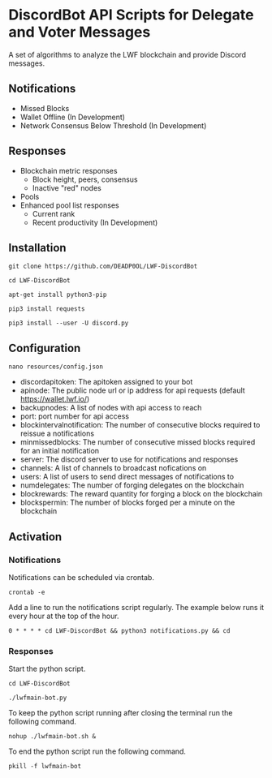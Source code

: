 # DiscordBot API Scripts for Delegate and Voter Messages

A set of algorithms to analyze the LWF blockchain and provide Discord messages.

## Notifications

- Missed Blocks
- Wallet Offline (In Development)
- Network Consensus Below Threshold (In Development)

## Responses

- Blockchain metric responses
  - Block height, peers, consensus
  - Inactive "red" nodes
- Pools
- Enhanced pool list responses
  - Current rank 
  - Recent productivity (In Development)

## Installation

```git clone https://github.com/DEADP0OL/LWF-DiscordBot```

```cd LWF-DiscordBot```

```apt-get install python3-pip```

```pip3 install requests```

```pip3 install --user -U discord.py```

## Configuration

```nano resources/config.json```

- discordapitoken: The apitoken assigned to your bot
- apinode: The public node url or ip address for api requests (default https://wallet.lwf.io/)
- backupnodes: A list of nodes with api access to reach
- port: port number for api access
- blockintervalnotification: The number of consecutive blocks required to reissue a notifications
- minmissedblocks: The number of consecutive missed blocks required for an initial notification
- server: The discord server to use for notifications and responses
- channels: A list of channels to broadcast nofications on
- users: A list of users to send direct messages of notifications to
- numdelegates: The number of forging delegates on the blockchain
- blockrewards: The reward quantity for forging a block on the blockchain
- blockspermin: The number of blocks forged per a minute on the blockchain

## Activation

### Notifications

Notifications can be scheduled via crontab.

```crontab -e```

Add a line to run the notifications script regularly. The example below runs it every hour at the top of the hour.

```0 * * * * cd LWF-DiscordBot && python3 notifications.py && cd```

### Responses

Start the python script.

```cd LWF-DiscordBot```

```./lwfmain-bot.py```

To keep the python script running after closing the terminal run the following command.

```nohup ./lwfmain-bot.sh &```

To end the python script run the following command.

```pkill -f lwfmain-bot```
